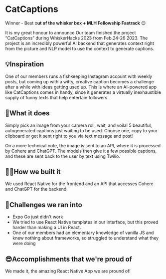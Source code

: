 # CatCaptions

Winner - Best o**ut of the whisker box + MLH Fellowship Fastrack** 😉

It is my great honour to announce Our team finished the project “CatCaptions” during WhiskerHacks 2023 from Feb.24-26 2023. The project is an incredibly powerful AI backend that generates context right from the picture and NLP model to use the context to generate captions.

## 💡Inspiration

One of our members runs a fishkeeping Instagram account with weekly 
posts, but coming up with a witty, creative caption becomes a challenge 
after a while with ideas getting used up. This is where an AI-powered 
app like CatCaptions comes in handy, since it generates a virtually 
inexhaustible supply of funny texts that help entertain followers.

## 🧬What it does

Simply pick an image from your camera roll, wait, and voila! 5 
beautiful, autogenerated captions just waiting to be used. Choose one, 
copy to your clipboard or get it sent right to you via text message and 
post!

On a more technical note, the image is sent to an API, where it is 
processed by Cohere and ChatGPT. The models then give it a few possible 
captions, and these are sent back to the user by text using Twilio.

## 👨‍💻How we built it

We used React Native for the frontend and an API that accesses Cohere and ChatGPT for the backend.

## 🧠Challenges we ran into

- Expo Go just didn't work
- We tried to use React Native templates in our interface, but this proved harder than making a UI in React.
- One of our members had an elementary knowledge of vanilla JS and knew nothing about
frameworks, so struggled to understand what they were doing

## 😎Accomplishments that we're proud of

We made it, the amazing React Native App we are pround of!
